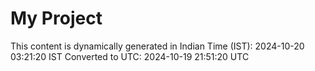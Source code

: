 # My Project

This content is dynamically generated in Indian Time (IST): 2024-10-20 03:21:20 IST
Converted to UTC: 2024-10-19 21:51:20 UTC
